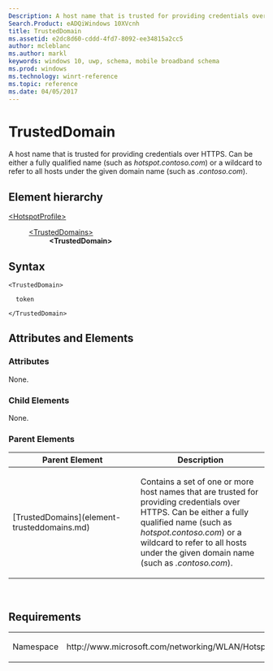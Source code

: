 ```yaml
---
Description: A host name that is trusted for providing credentials over HTTPS. 
Search.Product: eADQiWindows 10XVcnh
title: TrustedDomain
ms.assetid: e2dc8d60-cddd-4fd7-8092-ee34815a2cc5
author: mcleblanc
ms.author: markl
keywords: windows 10, uwp, schema, mobile broadband schema
ms.prod: windows
ms.technology: winrt-reference
ms.topic: reference
ms.date: 04/05/2017
---
```


# TrustedDomain


A host name that is trusted for providing credentials over HTTPS. Can be either a fully qualified name (such as *hotspot.contoso.com*) or a wildcard to refer to all hosts under the given domain name (such as *.contoso.com*).

## Element hierarchy

<dl>
<dt><a href="element-hotspotprofile.md">&lt;HotspotProfile&gt;</a></dt>
<dd>
<dl>
<dt><a href="element-trusteddomains.md">&lt;TrustedDomains&gt;</a></dt>
<dd><b>&lt;TrustedDomain&gt;</b></dd>
</dl>
</dd>
</dl>

## Syntax

``` syntax
<TrustedDomain>

  token

</TrustedDomain>
```

## Attributes and Elements


### Attributes

None.

### Child Elements

None.

### Parent Elements

<table>
<colgroup>
<col width="50%" />
<col width="50%" />
</colgroup>
<thead>
<tr class="header">
<th>Parent Element</th>
<th>Description</th>
</tr>
</thead>
<tbody>
<tr class="odd">
<td>[TrustedDomains](element-trusteddomains.md)</td>
<td><p>Contains a set of one or more host names that are trusted for providing credentials over HTTPS. Can be either a fully qualified name (such as <em>hotspot.contoso.com</em>) or a wildcard to refer to all hosts under the given domain name (such as <em>.contoso.com</em>).</p></td>
</tr>
</tbody>
</table>

 

## Requirements

<table>
<colgroup>
<col width="50%" />
<col width="50%" />
</colgroup>
<tbody>
<tr class="odd">
<td><p>Namespace</p></td>
<td><p>http://www.microsoft.com/networking/WLAN/HotspotProfile/v1</p></td>
</tr>
</tbody>
</table>

 

 



